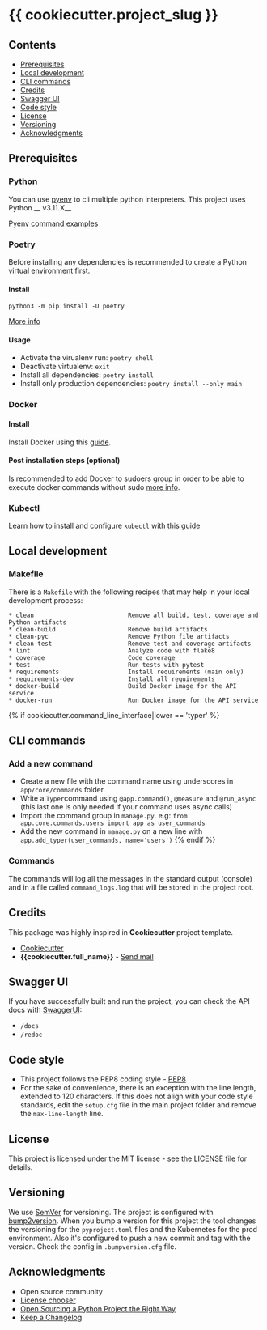 # {{ cookiecutter.project_slug }}

## Contents

* [Prerequisites](#prerequisites)
* [Local development](#local-development)
* [CLI commands](#cli-commands)
* [Credits](#credits)
* [Swagger UI](#swagger-ui)
* [Code style](#code-style)
* [License](#license)
* [Versioning](#versioning)
* [Acknowledgments](#acknowledgments)

## Prerequisites

### Python

You can use [pyenv](https://github.com/pyenv/pyenv) to cli multiple python interpreters. This project uses Python __
v3.11.X__

[Pyenv command examples](https://github.com/pyenv/pyenv/blob/master/COMMANDS.md)

### Poetry

Before installing any dependencies is recommended to create a Python virtual environment first.

#### Install

``` python3 -m pip install -U poetry ```

[More info](https://python-poetry.org/docs/#installation)

#### Usage

* Activate the virualenv run: ``poetry shell``
* Deactivate virtualenv: ``exit``
* Install all dependencies: ``poetry install``
* Install only production dependencies: ``poetry install --only main``

### Docker

#### Install

Install Docker using this [guide](https://docs.docker.com/engine/install/).

#### Post installation steps (optional)

Is recommended to add Docker to sudoers group in order to be able to execute docker commands without
sudo [more info](https://docs.docker.com/engine/install/linux-postinstall/).

### Kubectl

Learn how to install and configure ``kubectl`` with [this guide](https://kubernetes.io/docs/tasks/tools/install-kubectl-linux/)

## Local development

### Makefile

There is a ``Makefile`` with the following recipes that may help in your local development process:

```plaintext
* clean                          Remove all build, test, coverage and Python artifacts
* clean-build                    Remove build artifacts
* clean-pyc                      Remove Python file artifacts
* clean-test                     Remove test and coverage artifacts
* lint                           Analyze code with flake8
* coverage                       Code coverage
* test                           Run tests with pytest
* requirements                   Install requirements (main only)
* requirements-dev               Install all requirements
* docker-build                   Build Docker image for the API service
* docker-run                     Run Docker image for the API service
```

{% if cookiecutter.command_line_interface|lower == 'typer' %}
## CLI commands

### Add a new command

- Create a new file with the command name using underscores in ``app/core/commands`` folder.
- Write a ``Typer``command using ``@app.command()``, ``@measure`` and ``@run_async`` (this last one is only needed if your command uses async calls)
- Import the command group in ``manage.py``. e.g: ``from app.core.commands.users import app as user_commands``
- Add the new command in ``manage.py`` on a new line with ``app.add_typer(user_commands, name='users')``
{% endif %}

### Commands

The commands will log all the messages in the standard output (console) and in a file called ``command_logs.log`` that will be stored in the project root.

## Credits

This package was highly inspired in **Cookiecutter** project template.

* [Cookiecutter](https://github.com/audreyr/cookiecutter)
* **{{cookiecutter.full_name}}** - [Send mail](mailto:{{cookiecutter.email}})

## Swagger UI

If you have successfully built and run the project, you can check the API docs with [SwaggerUI](https://swagger.io/tools/swagger-ui/):

- ``/docs``
- ``/redoc``

## Code style

* This project follows the PEP8 coding style - [PEP8](https://www.python.org/dev/peps/pep-0008/)
* For the sake of convenience, there is an exception with the line length, extended to 120 characters. If this does not align with your code style standards, edit the ``setup.cfg`` file in the main project folder and remove the ``max-line-length`` line.

## License

This project is licensed under the MIT license - see the [LICENSE](LICENSE) file for details.

## Versioning

We use [SemVer](http://semver.org/) for versioning. The project is configured with [bump2version](https://pypi.org/project/bump2version/). When you bump a version for this project the tool changes the versioning for the ``pyproject.toml`` files and the Kubernetes for the prod environment. Also it's configured to push a new commit and tag with the version. Check the config in ``.bumpversion.cfg`` file.

## Acknowledgments

* Open source community
* [License chooser](https://choosealicense.com/)
* [Open Sourcing a Python Project the Right Way](https://jeffknupp.com/blog/2013/08/16/open-sourcing-a-python-project-the-right-way/)
* [Keep a Changelog](http://keepachangelog.com/en/1.0.0/)


